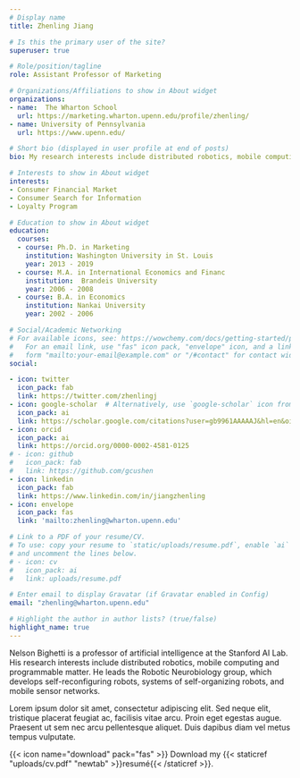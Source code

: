 ```yaml
---
# Display name
title: Zhenling Jiang

# Is this the primary user of the site?
superuser: true

# Role/position/tagline
role: Assistant Professor of Marketing

# Organizations/Affiliations to show in About widget
organizations:
- name:  The Wharton School
  url: https://marketing.wharton.upenn.edu/profile/zhenling/
- name: University of Pennsylvania
  url: https://www.upenn.edu/

# Short bio (displayed in user profile at end of posts)
bio: My research interests include distributed robotics, mobile computing and programmable matter.

# Interests to show in About widget
interests:
- Consumer Financial Market
- Consumer Search for Information
- Loyalty Program

# Education to show in About widget
education:
  courses:
  - course: Ph.D. in Marketing
    institution: Washington University in St. Louis
    year: 2013 - 2019
  - course: M.A. in International Economics and Financ
    institution:  Brandeis University
    year: 2006 - 2008
  - course: B.A. in Economics
    institution: Nankai University
    year: 2002 - 2006

# Social/Academic Networking
# For available icons, see: https://wowchemy.com/docs/getting-started/page-builder/#icons
#   For an email link, use "fas" icon pack, "envelope" icon, and a link in the
#   form "mailto:your-email@example.com" or "/#contact" for contact widget.
social:

- icon: twitter
  icon_pack: fab
  link: https://twitter.com/zhenlingj
- icon: google-scholar  # Alternatively, use `google-scholar` icon from `ai` icon pack
  icon_pack: ai
  link: https://scholar.google.com/citations?user=gb9961AAAAAJ&hl=en&oi=ao
- icon: orcid
  icon_pack: ai
  link: https://orcid.org/0000-0002-4581-0125  
# - icon: github
#   icon_pack: fab
#   link: https://github.com/gcushen
- icon: linkedin
  icon_pack: fab
  link: https://www.linkedin.com/in/jiangzhenling
- icon: envelope
  icon_pack: fas
  link: 'mailto:zhenling@wharton.upenn.edu'  

# Link to a PDF of your resume/CV.
# To use: copy your resume to `static/uploads/resume.pdf`, enable `ai` icons in `params.toml`, 
# and uncomment the lines below.
# - icon: cv
#   icon_pack: ai
#   link: uploads/resume.pdf

# Enter email to display Gravatar (if Gravatar enabled in Config)
email: "zhenling@wharton.upenn.edu"

# Highlight the author in author lists? (true/false)
highlight_name: true
---
```


Nelson Bighetti is a professor of artificial intelligence at the Stanford AI Lab. His research interests include distributed robotics, mobile computing and programmable matter. He leads the Robotic Neurobiology group, which develops self-reconfiguring robots, systems of self-organizing robots, and mobile sensor networks.

Lorem ipsum dolor sit amet, consectetur adipiscing elit. Sed neque elit, tristique placerat feugiat ac, facilisis vitae arcu. Proin eget egestas augue. Praesent ut sem nec arcu pellentesque aliquet. Duis dapibus diam vel metus tempus vulputate.

{{< icon name="download" pack="fas" >}} Download my {{< staticref "uploads/cv.pdf" "newtab" >}}resumé{{< /staticref >}}.
